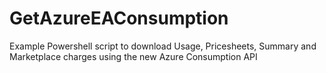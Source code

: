 # GetAzureEAConsumption
Example Powershell script to download Usage, Pricesheets, Summary and Marketplace charges using the new Azure Consumption API
